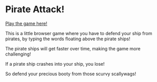 # Pirate Attack!

[Play the game here!](https://averyinterestingusername.github.io/Pirate-Attack/game.html)

This is a little browser game where you have to defend your ship from pirates, by typing the words floating above the pirate ships! 

The pirate ships will get faster over time, making the game more challenging!

If a pirate ship crashes into your ship, you lose!

So defend your precious booty from those scurvy scallywags!

